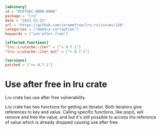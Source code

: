 ```toml
[advisory]
id = "RUSTSEC-0000-0000"
package = "lru"
date = "2021-12-21"
url = "https://github.com/jeromefroe/lru-rs/issues/120"
categories = ["memory-corruption"]
keywords = ["use-after-free"]

[affected.functions]
"lru::LruCache::iter" = ["< 0.7.1"]
"lru::LruCache::iter_mut" = ["< 0.7.1"]

[versions]
patched = [">= 0.7.1"]
```

# Use after free in lru crate

Lru crate has use after free vulnerability.

Lru crate has two functions for getting an iterator. Both iterators give
references to key and value. Calling specific functions, like pop(), will remove
and free the value, and but it's still possible to access the reference of value
which is already dropped causing use after free.
